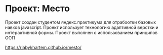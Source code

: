 # Проект: Место

Проект создан студентом яндекс.практикума для отрабоотки базовых навков javascript. Проект использует технологию адаптивной верстки и интерактивной формы. Проект выполнен с использованием принципов ООП

https://riabykhartem.github.io/mesto/
